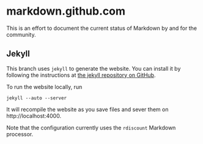 # markdown.github.com

This is an effort to document the current status of Markdown by and for the
community.

## Jekyll

This branch uses `jekyll` to generate the website. You can install it by
following the instructions at [the jekyll repository on GitHub][1].

To run the website locally, run

    jekyll --auto --server

It will recompile the website as you save files and sever them on
http://localhost:4000.

Note that the configuration currently uses the `rdiscount` Markdown processor.

[1]: https://github.com/mojombo/jekyll

